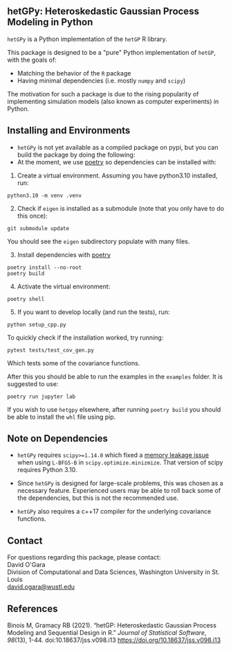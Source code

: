 ## hetGPy: Heteroskedastic Gaussian Process Modeling in Python

`hetGPy` is a Python implementation of the `hetGP` R library.

This package is designed to be a "pure" Python implementation of `hetGP`, with the goals of:
*	Matching the behavior of the `R` package
*	Having minimal dependencies (i.e. mostly `numpy` and `scipy`)

The motivation for such a package is due to the rising popularity of implementing simulation models (also known as computer experiments) in Python. 


## Installing and Environments

* `hetGPy` is not yet available as a compiled package on pypi, but you can build the package by doing the following:
* At the moment, we use [poetry](https://python-poetry.org/) so dependencies can be installed with:

1. Create a virtual environment. Assuming you have python3.10 installed, run:
```
python3.10 -m venv .venv
```

2. Check if `eigen` is installed as a submodule (note that you only have to do this once):
```
git submodule update
```
You should see the `eigen` subdirectory populate with many files.

3. Install dependencies with [poetry](https://python-poetry.org/)
```
poetry install --no-root
poetry build
```

4. Activate the virtual environment:
```
poetry shell
```

5. If you want to develop locally (and run the tests), run:
```
python setup_cpp.py
```


To quickly check if the installation worked, try running:
```
pytest tests/test_cov_gen.py
```

Which tests some of the covariance functions.

After this you should be able to run the examples in the `examples` folder. It is suggested to use:
```
poetry run jupyter lab
```

If you wish to use `hetgpy` elsewhere, after running `poetry build` you should be able to install the `whl` file using pip.


## Note on Dependencies
*	`hetGPy` requires `scipy>=1.14.0` which fixed a [memory leakage issue](https://github.com/scipy/scipy/issues/20768) when using `L-BFGS-B` in `scipy.optimize.minizmize`. That version of scipy requires Python 3.10. 

*	Since `hetGPy` is designed for large-scale problems, this was chosen as a necessary feature. Experienced users may be able to roll back some of the dependencies, but this is not the recommended use.

*	`hetGPy` also requires a c++17 compiler for the underlying covariance functions.


## Contact
For questions regarding this package, please contact:  
David O'Gara  
Division of Computational and Data Sciences, Washington University in St. Louis  
david.ogara@wustl.edu

## References

Binois M, Gramacy RB (2021). “hetGP: Heteroskedastic Gaussian Process Modeling and Sequential Design in R.” _Journal of Statistical Software_,
  *98*(13), 1-44. doi:10.18637/jss.v098.i13 <https://doi.org/10.18637/jss.v098.i13>